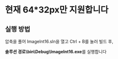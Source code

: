 # 현재 64*32px만 지원합니다

## 실행 방법
압축을 풀어 ImageInt16.sln을 열고 Ctrl + B를 눌러 빌드 후,

**솔루션 경로\bin\Debug\ImageInt16.exe**를 실행합니다
